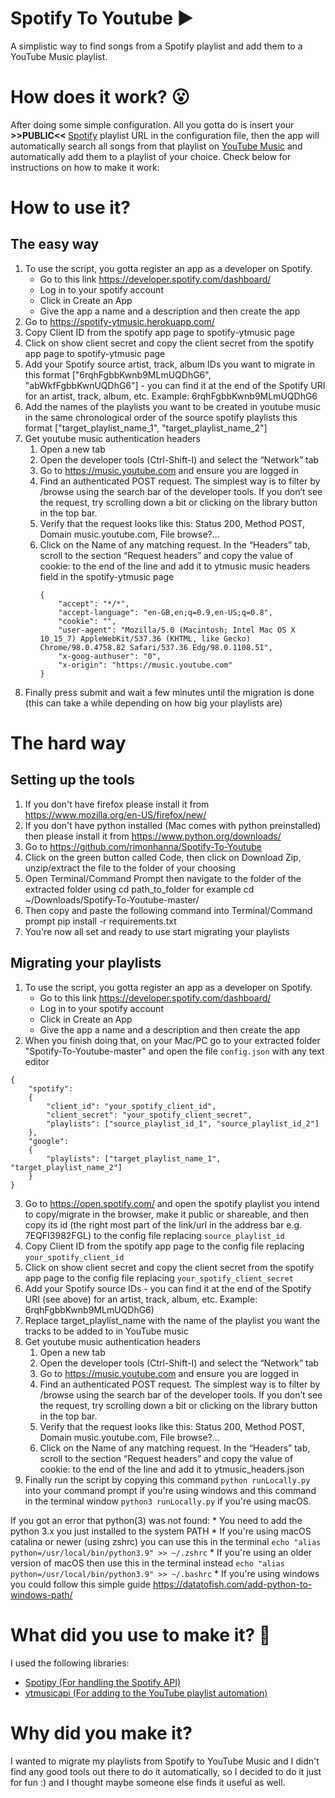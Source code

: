 # Spotify To Youtube ▶
A simplistic way to find songs from a Spotify playlist and add them to a YouTube Music playlist.<br>

# How does it work? 😮
After doing some simple configuration. All you gotta do is insert your <b> >>PUBLIC<< </b> <a href="http://www.spotify.com">Spotify</a> playlist URL in the configuration file, then the app will automatically search all songs from that playlist on  <a href="http://music.youtube.com">YouTube Music</a> and automatically add them to a playlist of your choice. Check below for instructions on how to make it work:

# How to use it?
## The easy way
1. To use the script, you gotta register an app as a developer on Spotify.
    * Go to this link https://developer.spotify.com/dashboard/
    * Log in to your spotify account
    * Click in Create an App
    * Give the app a name and a description and then create the app
2. Go to https://spotify-ytmusic.herokuapp.com/
4. Copy Client ID from the spotify app page to spotify-ytmusic page
5. Click on show client secret and copy the client secret from the spotify app page to spotify-ytmusic page
6. Add your Spotify source artist, track, album IDs you want to migrate in this format ["6rqhFgbbKwnb9MLmUQDhG6", "abWkfFgbbKwnUQDhG6"] - you can find it at the end of the Spotify URI for an artist, track, album, etc. Example: 6rqhFgbbKwnb9MLmUQDhG6
7. Add the names of the playlists you want to be created in youtube music in the same chronological order of the source spotify playlists this format ["target_playlist_name_1", "target_playlist_name_2"]
8. Get youtube music authentication headers
    1. Open a new tab
    2. Open the developer tools (Ctrl-Shift-I) and select the “Network” tab
    3. Go to https://music.youtube.com and ensure you are logged in
    4. Find an authenticated POST request. The simplest way is to filter by /browse using the search bar of the developer tools. If you don’t see the request, try scrolling down a bit or clicking on the library button in the top bar.
    5. Verify that the request looks like this: Status 200, Method POST, Domain music.youtube.com, File browse?...
    6. Click on the Name of any matching request. In the “Headers” tab, scroll to the section “Request headers” and copy the value of cookie: to the end of the line and add it to ytmusic music headers field in the spotify-ytmusic page
        ``` 
        {
            "accept": "*/*",
            "accept-language": "en-GB,en;q=0.9,en-US;q=0.8",
            "cookie": "",
            "user-agent": "Mozilla/5.0 (Macintosh; Intel Mac OS X 10_15_7) AppleWebKit/537.36 (KHTML, like Gecko) Chrome/98.0.4758.82 Safari/537.36 Edg/98.0.1108.51",
            "x-goog-authuser": "0",
            "x-origin": "https://music.youtube.com"
        }
        ``` 
9. Finally press submit and wait a few minutes until the migration is done (this can take a while depending on how big your playlists are)

# The hard way
## Setting up the tools
1. If you don't have firefox please install it from https://www.mozilla.org/en-US/firefox/new/
2. If you don't have python installed (Mac comes with python preinstalled) then please install it from https://www.python.org/downloads/
3. Go to https://github.com/rimonhanna/Spotify-To-Youtube
4. Click on the green button called Code, then click on Download Zip, unzip/extract the file to the folder of your choosing
5. Open Terminal/Command Prompt then navigate to the folder of the extracted folder using cd path_to_folder for example cd ~/Downloads/Spotify-To-Youtube-master/ 
6. Then copy and paste the following command into Terminal/Command prompt pip install -r requirements.txt
7. You're now all set and ready to use start migrating your playlists
## Migrating your playlists
1. To use the script, you gotta register an app as a developer on Spotify.
    * Go to this link https://developer.spotify.com/dashboard/
    * Log in to your spotify account
    * Click in Create an App
    * Give the app a name and a description and then create the app
2. When you finish doing that, on your Mac/PC go to your extracted folder "Spotify-To-Youtube-master" and open the file `config.json` with any text editor
``` 
{
    "spotify":
    {
        "client_id": "your_spotify_client_id",
        "client_secret": "your_spotify_client_secret",
        "playlists": ["source_playlist_id_1", "source_playlist_id_2"]
    },
    "google":
    {
        "playlists": ["target_playlist_name_1", "target_playlist_name_2"]
    }
}
```
3. Go to https://open.spotify.com/ and open the spotify playlist you intend to copy/migrate in the browser, make it public or shareable, and then copy its id (the right most part of the link/url in the address bar e.g. 7EQFI3982FGL) to the config file replacing `source_playlist_id`
4. Copy Client ID from the spotify app page to the config file replacing `your_spotify_client_id`
5. Click on show client secret and copy the client secret from the spotify app page to the config file replacing `your_spotify_client_secret`
6. Add your Spotify source IDs - you can find it at the end of the Spotify URI (see above) for an artist, track, album, etc. Example: 6rqhFgbbKwnb9MLmUQDhG6)
7. Replace target_playlist_name with the name of the playlist you want the tracks to be added to in YouTube music
8. Get youtube music authentication headers
    1. Open a new tab
    2. Open the developer tools (Ctrl-Shift-I) and select the “Network” tab
    3. Go to https://music.youtube.com and ensure you are logged in
    4. Find an authenticated POST request. The simplest way is to filter by /browse using the search bar of the developer tools. If you don’t see the request, try scrolling down a bit or clicking on the library button in the top bar.
    5. Verify that the request looks like this: Status 200, Method POST, Domain music.youtube.com, File browse?...
    6. Click on the Name of any matching request. In the “Headers” tab, scroll to the section “Request headers” and copy the value of cookie: to the end of the line and add it to ytmusic_headers.json
9. Finally run the script by copying this command `python runLocally.py` into your command prompt if you're using windows and this command in the terminal window `python3 runLocally.py` if you're using macOS. 

If you got an error that python(3) was not found:
    *  You need to add the python 3.x you just installed to the system PATH
    *  If you're using macOS catalina or newer (using zshrc) you can use this in the terminal `echo "alias python=/usr/local/bin/python3.9" >> ~/.zshrc` 
    *  If you're using an older version of macOS then use this in the terminal instead `echo "alias python=/usr/local/bin/python3.9" >> ~/.bashrc`
    *  If you're using windows you could follow this simple guide https://datatofish.com/add-python-to-windows-path/
# What did you use to make it? :thinking:
I used the following libraries:<br>
  - <a href="https://github.com/plamere/spotipy">Spotipy (For handling the Spotify API)</a>
  - <a href="https://ytmusicapi.readthedocs.io/en/latest/">ytmusicapi (For adding to the YouTube playlist automation)</a>

# Why did you make it?
I wanted to migrate my playlists from Spotify to YouTube Music and I didn't find any good tools out there to do it automatically, so I decided to do it just for fun :) and I thought maybe someone else finds it useful as well.

